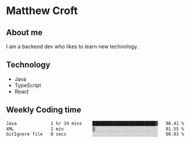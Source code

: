 # Matthew Croft

## About me
I am a backend dev who likes to learn new technology. 

## Technology
- Java
- TypeScript
- React

## Weekly Coding time
<!--START_SECTION:waka-->

```txt
Java             1 hr 34 mins    ████████████████████████▓   98.41 %
XML              1 min           ▒░░░░░░░░░░░░░░░░░░░░░░░░   01.55 %
GitIgnore file   0 secs          ░░░░░░░░░░░░░░░░░░░░░░░░░   00.03 %
```

<!--END_SECTION:waka-->

